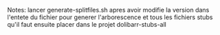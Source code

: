 Notes: lancer generate-splitfiles.sh apres avoir modifie la version dans l'entete du fichier pour generer l'arborescence et tous les fichiers stubs
qu'il faut ensuite placer dans le projet dolibarr-stubs-all

